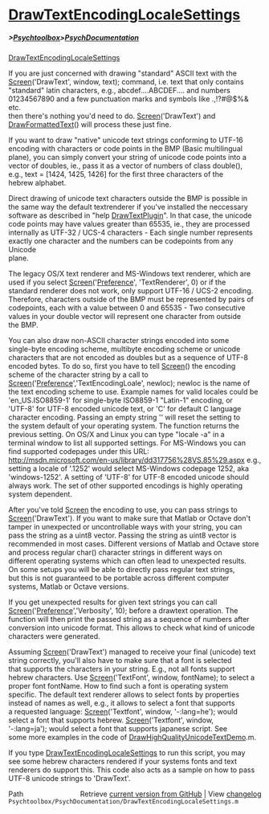 # [DrawTextEncodingLocaleSettings](DrawTextEncodingLocaleSettings)
##### >[Psychtoolbox](Psychtoolbox)>[PsychDocumentation](PsychDocumentation)

[DrawTextEncodingLocaleSettings](DrawTextEncodingLocaleSettings)  
  
If you are just concerned with drawing "standard" ASCII text with the  
[Screen](Screen)('DrawText', window, text); command, i.e. text that only contains  
"standard" latin characters, e.g., abcdef....ABCDEF.... and numbers  
01234567890 and a few punctuation marks and symbols like .,!?\#@$%& etc.  
then there's nothing you'd need to do. [Screen](Screen)('DrawText') and  
[DrawFormattedText](DrawFormattedText)() will process these just fine.  
  
If you want to draw "native" unicode text strings conforming to UTF-16  
encoding with characters or code points in the BMP (Basic multilingual  
plane), you can simply convert your string of unicode code points into a  
vector of doubles, ie., pass it as a vector of numbers of class double(),  
e.g., text = [1424, 1425, 1426] for the first three characters of the  
hebrew alphabet.  
  
Direct drawing of unicode text characters outside the BMP is possible in  
the same way the default textrenderer if you've installed the neccessary  
software as described in "help [DrawTextPlugin](DrawTextPlugin)". In that case, the unicode  
code points may have values greater than 65535, ie., they are processed  
internally as UTF-32 / UCS-4 characters - Each single number represents  
exactly one character and the numbers can be codepoints from any Unicode  
plane.  
  
The legacy OS/X text renderer and MS-Windows text renderer, which are  
used if you select [Screen](Screen)('[Preference](Preference)', 'TextRenderer', 0) or if the  
standard renderer does not work, only support UTF-16 / UCS-2 encoding.  
Therefore, characters outside of the BMP must be represented by pairs of  
codepoints, each with a value between 0 and 65535 - Two consecutive  
values in your double vector will represent one character from outside  
the BMP.  
  
You can also draw non-ASCII character strings encoded into some  
single-byte encoding scheme, multibyte encoding scheme or unicode  
characters that are not encoded as doubles but as a sequence of UTF-8  
encoded bytes. To do so, first you have to tell [Screen](Screen)() the encoding  
scheme of the character string by a call to  
[Screen](Screen)('[Preference](Preference)','TextEncodingLoale', newloc); newloc is the name of  
the text encoding scheme to use. Example names for valid locales could be  
'en\_US.ISO8859-1' for single-byte ISO8859-1 "Latin-1" encoding, or  
'UTF-8' for UTF-8 encoded unicode text, or 'C' for default C language  
character encoding. Passing an empty string '' will reset the setting to  
the system default of your operating system. The function returns the  
previous setting. On OS/X and Linux you can type "locale -a" in a  
terminal window to list all supported settings. For MS-Windows you can  
find supported codepages under this URL:  
http://msdn.microsoft.com/en-us/library/dd317756%28VS.85%29.aspx e.g.,  
setting a locale of '.1252' would select MS-Windows codepage 1252, aka  
'windows-1252'. A setting of 'UTF-8' for UTF-8 encoded unicode should  
always work. The set of other supported encodings is highly operating  
system dependent.  
  
After you've told [Screen](Screen) the encoding to use, you can pass strings to  
[Screen](Screen)('DrawText'). If you want to make sure that Matlab or Octave don't  
tamper in unexpected or uncontrollable ways with your string, you can  
pass the string as a uint8 vector. Passing the string as uint8 vector is  
recommended in most cases. Different versions of Matlab and Octave store  
and process regular char() character strings in different ways on  
different operating systems which can often lead to unexpected results.  
On some setups you will be able to directly pass regular text strings,  
but this is not guaranteed to be portable across different computer  
systems, Matlab or Octave versions.  
  
If you get unexpected results for given text strings you can call  
[Screen](Screen)('[Preference](Preference)','Verbosity', 10); before a drawtext operation. The  
function will then print the passed string as a sequence of numbers after  
conversion into unicode format. This allows to check what kind of unicode  
characters were generated.  
  
  
Assuming [Screen](Screen)('DrawText') managed to receive your final (unicode) text  
string correctly, you'll also have to make sure that a font is selected  
that supports the characters in your string. E.g., not all fonts support  
hebrew characters. Use [Screen](Screen)('TextFont', window, fontName); to select a  
proper font fontName. How to find such a font is operating system  
specific. The default text renderer allows to select fonts by properties  
instead of names as well, e.g., it allows to select a font that supports  
a requested language: [Screen](Screen)('Textfont', window, '-:lang=he');  would  
select a font that supports hebrew. [Screen](Screen)('Textfont', window,  
'-:lang=ja');  would select a font that supports japanese script. See  
some more examples in the code of [DrawHighQualityUnicodeTextDemo](DrawHighQualityUnicodeTextDemo).m.  
  
If you type [DrawTextEncodingLocaleSettings](DrawTextEncodingLocaleSettings) to run this script, you may  
see some hebrew characters rendered if your systems fonts and text  
renderers do support this. This code also acts as a sample on how to pass  
UTF-8 unicode strings to 'DrawText'.  
  




<div class="code_header" style="text-align:right;">
  <span style="float:left;">Path&nbsp;&nbsp;</span> <span class="counter">Retrieve <a href=
  "https://raw.github.com/Psychtoolbox-3/Psychtoolbox-3/beta/Psychtoolbox/PsychDocumentation/DrawTextEncodingLocaleSettings.m">current version from GitHub</a> | View <a href=
  "https://github.com/Psychtoolbox-3/Psychtoolbox-3/commits/beta/Psychtoolbox/PsychDocumentation/DrawTextEncodingLocaleSettings.m">changelog</a></span>
</div>
<div class="code">
  <code>Psychtoolbox/PsychDocumentation/DrawTextEncodingLocaleSettings.m</code>
</div>

